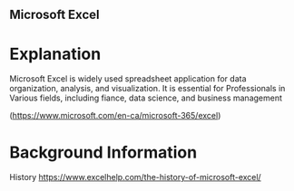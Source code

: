 ## Microsoft Excel
# Explanation 
Microsoft Excel is widely used spreadsheet application for data organization, analysis, and visualization. It is essential for Professionals in Various fields, including fiance, data science, and business management

(https://www.microsoft.com/en-ca/microsoft-365/excel)

# Background Information
History
https://www.excelhelp.com/the-history-of-microsoft-excel/
